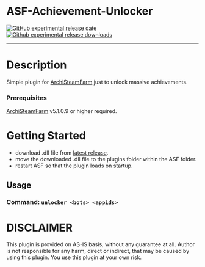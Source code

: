 # ASF-Achievement-Unlocker

[![GitHub experimental release date](https://img.shields.io/github/release-date-pre/Cappi1998/ASF-Achievement-Unlocker.svg?label=Released&maxAge=600)](https://github.com/Cappi1998/ASF-Achievement-Unlocker/releases)
[![Github experimental release downloads](https://img.shields.io/github/downloads-pre/Cappi1998/ASF-Achievement-Unlocker/latest/total.svg?label=Downloads&maxAge=600)](https://github.com/Cappi1998/ASF-Achievement-Unlocker/releases)

---

# Description
Simple plugin for [ArchiSteamFarm](https://github.com/JustArchiNET/ArchiSteamFarm) just to unlock massive achievements.

### Prerequisites
[ArchiSteamFarm](https://github.com/JustArchiNET/ArchiSteamFarm) v5.1.0.9 or higher required. 

# Getting Started
- download .dll file from [latest release](https://github.com/Cappi1998/ASF-Achievement-Unlocker/releases).
- move the downloaded .dll file to the plugins folder within the ASF folder.
- restart ASF so that the plugin loads on startup.

## Usage
### Command:  `unlocker <bots> <appids>`


# DISCLAIMER
This plugin is provided on AS-IS basis, without any guarantee at all. Author is not responsible for any harm, direct or indirect, that may be caused by using this plugin. You use this plugin at your own risk.
